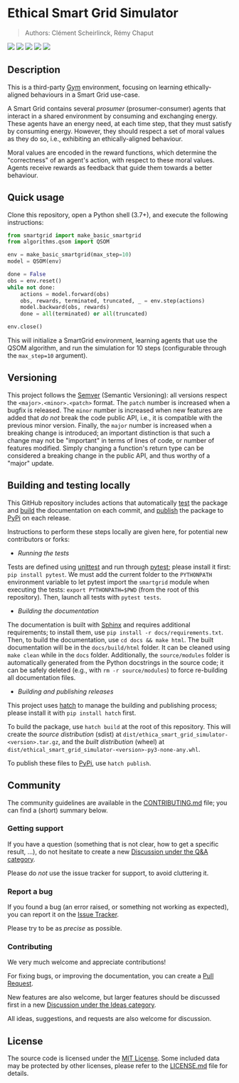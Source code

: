 # Ethical Smart Grid Simulator

> Authors: Clément Scheirlinck, Rémy Chaput

<!-- Badges -->
![](https://img.shields.io/pypi/pyversions/ethical-smart-grid)
[![](https://img.shields.io/github/actions/workflow/status/ethicsai/ethical-smart-grid/docs.yml?label=Docs)](https://github.com/ethicsai/ethical-smart-grid/actions/workflows/docs.yml)
[![](https://img.shields.io/github/actions/workflow/status/ethicsai/ethical-smart-grid/testing.yml?label=Automatic%20testing)](https://github.com/ethicsai/ethical-smart-grid/actions/workflows/testing.yml)
![](https://img.shields.io/pypi/l/ethical-smart-grid)
![](https://img.shields.io/github/v/release/ethicsai/ethical-smart-grid)

## Description

This is a third-party [Gym] environment, focusing on learning ethically-aligned
behaviours in a Smart Grid use-case.

A Smart Grid contains several *prosumer* (prosumer-consumer) agents that
interact in a shared environment by consuming and exchanging energy.
These agents have an energy need, at each time step, that they must satisfy
by consuming energy. However, they should respect a set of moral values as
they do so, i.e., exhibiting an ethically-aligned behaviour.

Moral values are encoded in the reward functions, which determine the
"correctness" of an agent's action, with respect to these moral values.
Agents receive rewards as feedback that guide them towards a better behaviour.

## Quick usage

Clone this repository, open a Python shell (3.7+), and execute the following
instructions:

```python
from smartgrid import make_basic_smartgrid
from algorithms.qsom import QSOM

env = make_basic_smartgrid(max_step=10)
model = QSOM(env)

done = False
obs = env.reset()
while not done:
    actions = model.forward(obs)
    obs, rewards, terminated, truncated, _ = env.step(actions)
    model.backward(obs, rewards)
    done = all(terminated) or all(truncated)

env.close()
```

This will initialize a SmartGrid environment, learning agents that use the QSOM
algorithm, and run the simulation for 10 steps (configurable through the `max_step=10`
argument).

## Versioning

This project follows the [Semver] (Semantic Versioning): all versions respect
the `<major>.<minor>.<patch>` format. The `patch` number is increased when a
bugfix is released. The `minor` number is increased when new features are added
that *do not* break the code public API, i.e., it is compatible with the
previous minor version. Finally, the `major` number is increased when a breaking
change is introduced; an important distinction is that such a change may not
be "important" in terms of lines of code, or number of features modified.
Simply changing a function's return type can be considered a breaking change
in the public API, and thus worthy of a "major" update.

## Building and testing locally

This GitHub repository includes actions that automatically [test][actions-test]
the package and [build][actions-docs] the documentation on each commit, and 
[publish][actions-publish] the package to [PyPi] on each release.

Instructions to perform these steps locally are given here, for potential
new contributors or forks:

- *Running the tests*

Tests are defined using [unittest] and run through [pytest]; please install it
first: `pip install pytest`.
We must add the current folder to the `PYTHONPATH` environment variable to
let pytest import the `smartgrid` module when executing the tests:
`export PYTHONPATH=$PWD` (from the root of this repository). Then, launch all
tests with `pytest tests`.

- *Building the documentation*

The documentation is built with [Sphinx] and requires additional requirements;
to install them, use `pip install -r docs/requirements.txt`. Then, to build the
documentation, use `cd docs && make html`. The built documentation will be in
the `docs/build/html` folder. It can be cleaned using `make clean` while in the
`docs` folder. Additionally, the `source/modules` folder is automatically
generated from the Python docstrings in the source code; it can be safely
deleted (e.g., with `rm -r source/modules`) to force re-building all
documentation files.

- *Building and publishing releases*

This project uses [hatch] to manage the building and publishing process; please
install it with `pip install hatch` first.

To build the package, use `hatch build` at the root of this repository. This
will create the *source distribution* (sdist) at
`dist/ethica_smart_grid_simulator-<version>.tar.gz`, and the *built distribution*
(wheel) at `dist/ethical_smart_grid_simulator-<version>-py3-none-any.whl`.

To publish these files to [PyPi], use `hatch publish`.


## Community

The community guidelines are available in the [CONTRIBUTING.md](CONTRIBUTING.md)
file; you can find a (short) summary below.

### Getting support

If you have a question (something that is not clear, how to get a specific
result, ...), do not hesitate to create a new [Discussion under the Q&A category](https://github.com/ethicsai/ethical-smart-grid/discussions/new?category=q-a).

Please do *not* use the issue tracker for support, to avoid cluttering it.

### Report a bug

If you found a bug (an error raised, or something not working as expected), you
can report it on the [Issue Tracker](https://github.com/ethicsai/ethical-smart-grid/issues/new).

Please try to be as *precise* as possible.

### Contributing

We very much welcome and appreciate contributions!

For fixing bugs, or improving the documentation, you can create a
[Pull Request](https://github.com/ethicsai/ethical-smart-grid/pulls).

New features are also welcome, but larger features should be discussed first in
a new [Discussion under the Ideas category](https://github.com/ethicsai/ethical-smart-grid/discussions/new?category=ideas).

All ideas, suggestions, and requests are also welcome for discussion.


## License

The source code is licensed under the [MIT License].
Some included data may be protected by other licenses, please refer to the
[LICENSE.md] file for details.

[Gym]: https://gymnasium.farama.org/
[Semver]: https://semver.org/
[PyPi]: https://pypi.org/project/ethical-smart-grid/
[unittest]: https://docs.python.org/3/library/unittest.html
[pytest]: https://pytest.org/
[actions-test]: https://github.com/ethicsai/ethical-smart-grid/actions/workflows/testing.yml
[actions-docs]: https://github.com/ethicsai/ethical-smart-grid/actions/workflows/docs.yml
[actions-publish]: https://github.com/ethicsai/ethical-smart-grid/actions/workflows/package.yml
[Sphinx]: https://www.sphinx-doc.org/
[hatch]: https://hatch.pypa.io/latest/
[MIT License]: https://choosealicense.com/licenses/mit/
[LICENSE.md]: LICENSE.md
